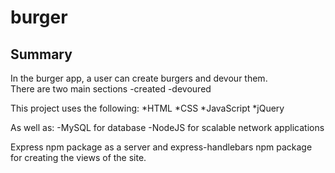 # burger

## Summary
In the burger app, a user can create burgers and devour them.  
There are two main sections
-created
-devoured

This project uses the following:
*HTML 
*CSS 
*JavaScript 
*jQuery

As well as: 
-MySQL for database 
-NodeJS for scalable network applications

Express npm package as a server and express-handlebars npm package for creating the views of the site.
